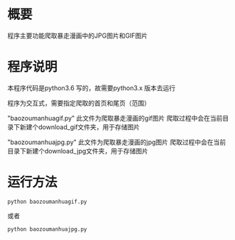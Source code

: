 # 概要 #
程序主要功能爬取暴走漫画中的JPG图片和GIF图片

# 程序说明 #
本程序代码是python3.6 写的，故需要python3.x 版本去运行

程序为交互式，需要指定爬取的首页和尾页（范围）

"baozoumanhuagif.py" 此文件为爬取暴走漫画的gif图片
爬取过程中会在当前目录下新建个download_gif文件夹，用于存储图片

"baozoumanhuajpg.py" 此文件为爬取暴走漫画的jpg图片
爬取过程中会在当前目录下新建个download_jpg文件夹，用于存储图片

# 运行方法 #
```
python baozoumanhuagif.py
```
或者
```
python baozoumanhuajpg.py
```


